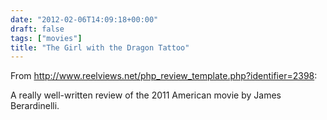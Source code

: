 ```yaml
---
date: "2012-02-06T14:09:18+00:00"
draft: false
tags: ["movies"]
title: "The Girl with the Dragon Tattoo"
---
```

From http://www.reelviews.net/php_review_template.php?identifier=2398:

A really well-written review of the 2011 American movie by James Berardinelli.
